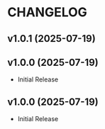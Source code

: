 # CHANGELOG

<!-- version list -->

## v1.0.1 (2025-07-19)


## v1.0.0 (2025-07-19)

- Initial Release

## v1.0.0 (2025-07-19)

- Initial Release
